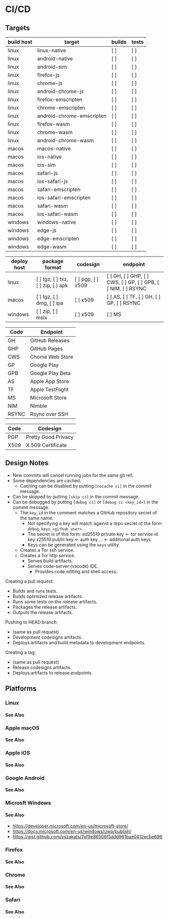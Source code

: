 # CI/CD

## Targets

| build host  | target                    | builds | tests |
|-------------|---------------------------|--------|-------|
| linux       | linux-native              | [ ]    | [ ]   |
| linux       | android-native            | [ ]    | [ ]   |
| linux       | android-sim               | [ ]    | [ ]   |
| linux       | firefox-js                | [ ]    | [ ]   |
| linux       | chrome-js                 | [ ]    | [ ]   |
| linux       | android-chrome-js         | [ ]    | [ ]   |
| linux       | firefox-emscripten        | [ ]    | [ ]   |
| linux       | chrome-emscripten         | [ ]    | [ ]   |
| linux       | android-chrome-emscripten | [ ]    | [ ]   |
| linux       | firefox-wasm              | [ ]    | [ ]   |
| linux       | chrome-wasm               | [ ]    | [ ]   |
| linux       | android-chrome-wasm       | [ ]    | [ ]   |
| macos       | macos-native              | [ ]    | [ ]   |
| macos       | ios-native                | [ ]    | [ ]   |
| macos       | ios-sim                   | [ ]    | [ ]   |
| macos       | safari-js                 | [ ]    | [ ]   |
| macos       | ios-safari-js             | [ ]    | [ ]   |
| macos       | safari-emscripten         | [ ]    | [ ]   |
| macos       | ios-safari-emscripten     | [ ]    | [ ]   |
| macos       | safari-wasm               | [ ]    | [ ]   |
| macos       | ios-safari-wasm           | [ ]    | [ ]   |
| windows     | windows-native            | [ ]    | [ ]   |
| windows     | edge-js                   | [ ]    | [ ]   |
| windows     | edge-emscripten           | [ ]    | [ ]   |
| windows     | edge-wasm                 | [ ]    | [ ]   |

| deploy host | package format            | codesign | endpoint        |
|-------------|---------------------------|----------|-----------------|
| linux       | [ ] tgz, [ ] txz, [ ] zip, [ ] apk | [ ] pgp, [ ] x509  | [ ] GH, [ ] GHP, [ ] CWS, [ ] GP, [ ] GPB, [ ] NIM, [ ] RSYNC          |
| macos       | [ ] tgz, [ ] dmg, [ ] ipa  | [ ] x509      | [ ] AS, [ ] TF, [ ] GH, [ ] GP, [ ] RSYNC  |
| windows     | [ ] zip, [ ] msix | [ ] x509     | [ ] MS          |

| Code  | Endpoint         |
|-------|------------------|
| GH    | GitHub Releases  |
| GHP   | GitHub Pages     |
| CWS   | Chome Web Store  |
| GP    | Google Play      |
| GPB   | Google Play Beta |
| AS    | Apple App Store  |
| TF    | Apple TestFlight |
| MS    | Microsoft Store  |
| NIM   | Nimble           |
| RSYNC | Rsync over SSH   |

| Code  | Codesign             |
|-------|----------------------|
| PGP   | Pretty Good Privacy  |
| X509  | X.509 Certificate    |

## Design Notes

- New commits will cancel running jobs for the same git ref.
- Some dependencies are cached.
  - Caching can be disabled by putting `[nocache ci]` in the commit message.
- Can be skipped by putting `[skip ci]` in the commit message.
- Can be debugged by putting `[debug ci]` or `[debug ci <key_id>]` in the commit message.
  - The `key_id` in the comment matches a GitHub repository secret of the same name.
    - Not specifying a key will match against a repo secret of the form `debug_keys_<github_user>`.
    - The secret is of this form:
      ed25519 private key   <- tor service id key
      x25519 public key     <- auth key
      ...                   <- additional auth keys
    - Keys can be generated using the `keys` utility
  - Creates a Tor ssh service.
  - Creates a Tor http service.
    - Serves build artifacts.
    - Serves code-server (vscode) IDE.
      - Provides code editing and shell access.

Creating a pull request:
  - Builds and runs tests.
  - Builds optimized release artifacts.
  - Runs some tests on the release artifacts.
  - Packages the release artifacts.
  - Outputs the release artifacts.

Pushing to HEAD branch:
  - (same as pull request)
  - Development codesigns artifacts.
  - Deploys artifacts and build metadata to development endpoints.

Creating a tag:
  - (same as pull request)
  - Release codesigns artifacts.
  - Deploys artifacts to release endpoints.

## Platforms

### Linux

#### See Also

### Apple macOS

#### See Also

### Apple iOS

#### See Also

### Google Android

#### See Also

### Microsft Windows

#### See Also

* https://developer.microsoft.com/en-us/microsoft-store/
* https://docs.microsoft.com/en-us/windows/uwp/publish/
* https://gist.github.com/vszakats/7ef9e86506f5add961bae0412ecbe696

### Firefox

#### See Also

### Chrome

#### See Also

### Safari

#### See Also
